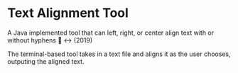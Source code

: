 # Text Alignment Tool
A Java implemented tool that can left, right, or center align text with or without hyphens 📝 ↔ (2019)

The terminal-based tool takes in a text file and aligns it as the user chooses, outputing the aligned text.
